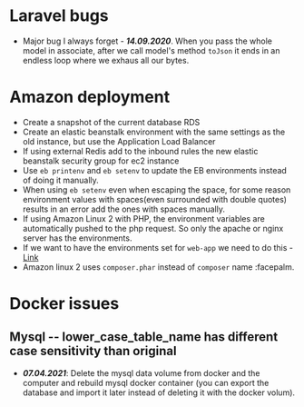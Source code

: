# Laravel bugs

- Major bug I always forget - ***14.09.2020***. When you pass the whole model in associate, after we call model's method `toJson` it ends in an endless loop where we exhaus all our bytes.

# Amazon deployment

- Create a snapshot of the current database RDS
- Create an elastic beanstalk environment with the same settings as the old instance, but use the Application Load Balancer
- If using external Redis add to the inbound rules the new elastic beanstalk security group for ec2 instance
- Use `eb printenv` and `eb setenv` to update the EB environments instead of doing it manually. 
- When using `eb setenv` even when escaping the space, for some reason environment values with spaces(even surrounded with double quotes) results in an error add the ones with spaces manually.
- If using Amazon Linux 2 with PHP, the environment variables are automatically pushed to the php request. So only the apache or nginx server has the environments. 
- If we want to have the environments set for `web-app` we need to do this - [Link](https://aws.amazon.com/premiumsupport/knowledge-center/elastic-beanstalk-env-variables-linux2/)
- Amazon linux 2 uses `composer.phar` instead of `composer` name :facepalm.

# Docker issues

## Mysql -- lower_case_table_name has different case sensitivity than original

- ***07.04.2021***: Delete the mysql data volume from docker and the computer and rebuild mysql docker container (you can export the database and import it later instead of deleting it with the docker volum).
